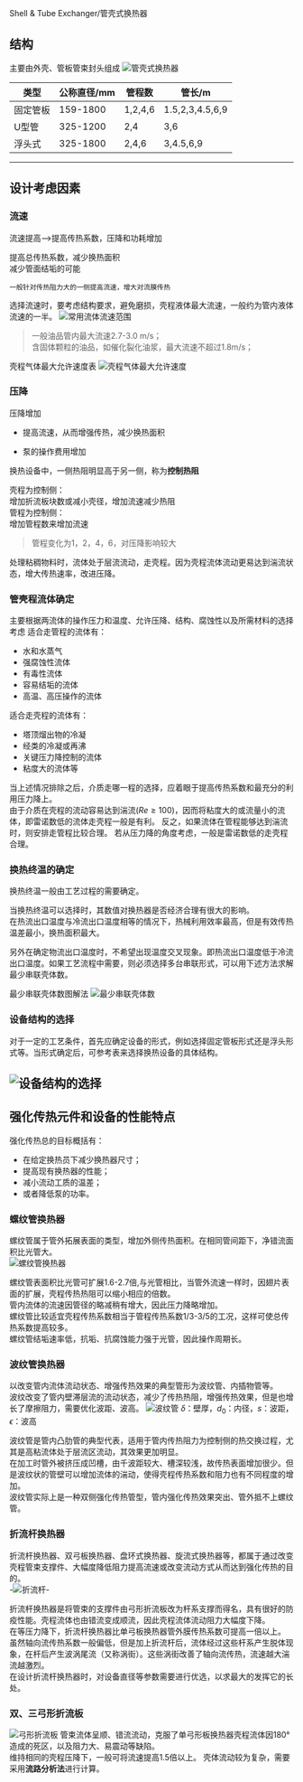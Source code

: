 Shell & Tube Exchanger/管壳式换热器

## 结构
主要由外壳、管板管束封头组成
  ![管壳式换热器](img/管壳式换热器结构图.PNG "管壳式换热器结构图")


  | 类型     | 公称直径/mm | 管程数  | 管长/m          |
  | -------- | ----------- | ------- | --------------- |
  | 固定管板 | 159-1800    | 1,2,4,6 | 1.5,2,3,4.5,6,9 |
  | U型管    | 325-1200    | 2,4     | 3,6             |
  | 浮头式   | 325-1800    | 2,4,6   | 3,4.5,6,9       |
  
-----
## 设计考虑因素
### **流速**
流速提高-->提高传热系数，压降和功耗增加

  提高总传热系数，减少换热面积  
  减少管面结垢的可能  
```
一般针对传热阻力大的一侧提高流速，增大对流膜传热
```

  选择流速时，要考虑结构要求，避免磨损，壳程液体最大流速，一般约为管内液体流速的一半。
  ![常用流体流速范围](img\常用流体流速范围.PNG)  
  
>一般油品管内最大流速2.7-3.0 m/s；  
>含固体颗粒的油品，如催化裂化油浆，最大流速不超过1.8m/s；   


  壳程气体最大允许速度表
  ![壳程气体最大允许速度](img\壳程气体最大允许速度.PNG)

### **压降**

  压降增加  

* 提高流速，从而增强传热，减少换热面积  
  
* 泵的操作费用增加  


换热设备中，一侧热阻明显高于另一侧，称为**控制热阻**

  壳程为控制侧：  
    增加折流板块数或减小壳径，增加流速减少热阻  
  管程为控制侧：  
    增加管程数来增加流速  

>管程变化为1，2，4，6，对压降影响较大  

  处理粘稠物料时，流体处于层流流动，走壳程。因为壳程流体流动更易达到湍流状态，增大传热速率，改进压降。

### **管壳程流体确定**
主要根据两流体的操作压力和温度、允许压降、结构、腐蚀性以及所需材料的选择考虑
适合走管程的流体有：  

* 水和水蒸气  
* 强腐蚀性流体  
* 有毒性流体  
* 容易结垢的流体  
* 高温、高压操作的流体  
  
适合走壳程的流体有：

* 塔顶熘出物的冷凝  
* 经类的冷凝或再沸  
* 关键压力降控制的流体  
* 粘度大的流体等  
  
当上述情况排除之后，介质走哪一程的选择，应着眼于提高传热系数和最充分的利用压力降上。  
  由于介质在壳程的流动容易达到湍流$(Re \ge 100)$，因而将粘度大的或流量小的流体，即雷诺数低的流体走壳程一般是有利。
  反之，如果流体在管程能够达到湍流时，则安排走管程比较合理。
  若从压力降的角度考虑，一般是雷诺数低的走壳程合理。

### **换热终温的确定**
换热终温一般由工艺过程的需要确定。  
  
  当换热终温可以选择时，其数值对换热器是否经济合理有很大的影响。  
  在热流出口温度与冷流出口温度相等的情况下，热械利用效率最高，但是有效传热温差最小，换热面积最大。  

另外在确定物流出口温度时，不希望出现温度交叉现象。即热流出口温度低于冷流出口温度。如果工艺流程中需要，则必须选择多台串联形式，可以用下述方法求解最少串联壳体数。
  
最少串联壳体数图解法 
![最少串联壳体数](img/最少壳体数法.PNG)

### **设备结构的选择**
对于一定的工艺条件，首先应确定设备的形式，例如选择固定管板形式还是浮头形式等。当形式确定后，可参考表来选择换热设备的具体结构。

![设备结构的选择](img\设备结构的选择.PNG)
----

## 强化传热元件和设备的性能特点
强化传热总的目标概括有：  

* 在给定换热员下减少换热器尺寸；  
* 提高现有换热器的性能；  
* 减小流动工质的温差；  
* 或者降低泵的功率。  

### 螺纹管换热器
螺纹管属于管外拓展表面的类型，增加外侧传热面积。在相同管间距下，净错流面积比光管大。  
![螺纹管换热器](img\螺纹管.PNG)

  螺纹管表面积比光管可扩展1.6-2.7倍,与光管相比，当管外流速一样时，因翅片表面的扩展，壳程传热热阻可以缩小相应的倍数。  
  管内流体的流速因管径的略减稍有增大，因此压力降略增加。  
  螺纹管比较适宜壳程传热系数相当于管程传热系数1/3-3/5的工况，这样可使总传热系数提高较多。  
  螺纹管结垢速率低，抗垢、抗腐蚀能力强于光管，因此操作周期长。  

### 波纹管换热器
以改变管内流体流动状态、增强传热效果的典型管形为波纹管、内插物管等。  
  波纹改变了管内壁滞层流的流动状态，减少了传热热阻，增强传热效果，但是也增长了摩擦阻力，需要优化波距、波高。
![波纹管](img\波纹管.PNG)
  $\delta$：壁厚，$d_0$：内径，$s$：波距，$\epsilon$：波高  

波纹管是管内凸肋管的典型代表，适用于管内传热阻力为控制侧的热交换过程，尤其是高粘流体处于层流区流动，其效果更加明显。  
在加工时管外被挤压成凹槽，由千波距较大、槽深较浅，故传热表面增加很少。但是波纹状的管壁可以增加流体的湍动，使得壳程传热系数和阻力也有不同程度的增加。  
波纹管实际上是一种双侧强化传热管型，管内强化传热效果突出、管外抵不上螺纹管。  

### 折流杆换热器
折流杆换热器、双弓板换热器、盘环式换热器、旋流式换热器等，都属于通过改变壳程管束支撑件、大幅度降低阻力提高流速或改变流动方式从而达到强化传热的目的。  
-![折流杆](img\折流杆.PNG)-

折流杆换热器是将管束的支撑件由弓形折流板改为杆系支撑而得名，具有很好的防疫性能。壳程流体也由错流变成顺流，因此壳程流体流动阻力大幅度下降。  
在等压力降下，折流杆换热器比单弓板换热器管外膜传热系数可提高一倍以上。  
虽然轴向流传热系数一般偏低，但是加上折流杆后，流体经过这些杆系产生脱体现象，在杆后产生波涡尾流（又称涡街）。这些涡街改善了轴向流传热，流速越大湍流越激烈。  
在设计折流杆换热器时，对设备直径等参数需要进行优选，以求最大的发挥它的长处。  

### 双、三弓形折流板
![弓形折流板](img\弓形折流板.PNG)
管束流体呈顺、错流流动，克服了单弓形板换热器壳程流体因180°造成的死区，以及阻力大、易震动等缺陷。  
维持相同的壳程压降下，一般可将流速提高1.5倍以上。
壳体流动较为复杂，需要采用**流路分析法**进行计算。

